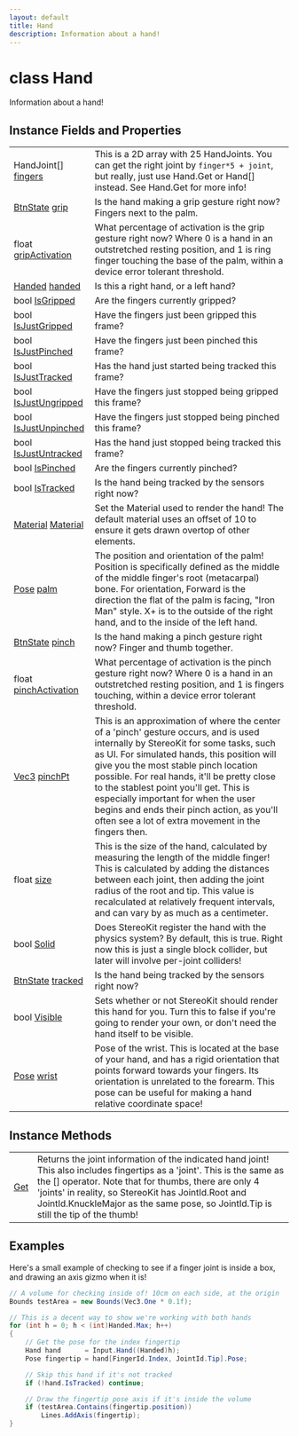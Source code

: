 ```yaml
---
layout: default
title: Hand
description: Information about a hand!
---
```

# class Hand

Information about a hand!

## Instance Fields and Properties

|  |  |
|--|--|
|HandJoint[] [fingers]({{site.url}}/Pages/StereoKit/Hand/fingers.html)|This is a 2D array with 25 HandJoints. You can get the right joint by `finger*5 + joint`, but really, just use Hand.Get or Hand[] instead. See Hand.Get for more info!|
|[BtnState]({{site.url}}/Pages/StereoKit/BtnState.html) [grip]({{site.url}}/Pages/StereoKit/Hand/grip.html)|Is the hand making a grip gesture right now? Fingers next to the palm.|
|float [gripActivation]({{site.url}}/Pages/StereoKit/Hand/gripActivation.html)|What percentage of activation is the grip gesture right now? Where 0 is a hand in an outstretched resting position, and 1 is ring finger touching the base of the palm, within a device error tolerant threshold.|
|[Handed]({{site.url}}/Pages/StereoKit/Handed.html) [handed]({{site.url}}/Pages/StereoKit/Hand/handed.html)|Is this a right hand, or a left hand?|
|bool [IsGripped]({{site.url}}/Pages/StereoKit/Hand/IsGripped.html)|Are the fingers currently gripped?|
|bool [IsJustGripped]({{site.url}}/Pages/StereoKit/Hand/IsJustGripped.html)|Have the fingers just been gripped this frame?|
|bool [IsJustPinched]({{site.url}}/Pages/StereoKit/Hand/IsJustPinched.html)|Have the fingers just been pinched this frame?|
|bool [IsJustTracked]({{site.url}}/Pages/StereoKit/Hand/IsJustTracked.html)|Has the hand just started being tracked this frame?|
|bool [IsJustUngripped]({{site.url}}/Pages/StereoKit/Hand/IsJustUngripped.html)|Have the fingers just stopped being gripped this frame?|
|bool [IsJustUnpinched]({{site.url}}/Pages/StereoKit/Hand/IsJustUnpinched.html)|Have the fingers just stopped being pinched this frame?|
|bool [IsJustUntracked]({{site.url}}/Pages/StereoKit/Hand/IsJustUntracked.html)|Has the hand just stopped being tracked this frame?|
|bool [IsPinched]({{site.url}}/Pages/StereoKit/Hand/IsPinched.html)|Are the fingers currently pinched?|
|bool [IsTracked]({{site.url}}/Pages/StereoKit/Hand/IsTracked.html)|Is the hand being tracked by the sensors right now?|
|[Material]({{site.url}}/Pages/StereoKit/Material.html) [Material]({{site.url}}/Pages/StereoKit/Hand/Material.html)|Set the Material used to render the hand! The default material uses an offset of 10 to ensure it gets drawn overtop of other elements.|
|[Pose]({{site.url}}/Pages/StereoKit/Pose.html) [palm]({{site.url}}/Pages/StereoKit/Hand/palm.html)|The position and orientation of the palm! Position is specifically defined as the middle of the middle finger's root (metacarpal) bone. For orientation, Forward is the direction the flat of the palm is facing, "Iron Man" style. X+ is to the outside of the right hand, and to the inside of the left hand.|
|[BtnState]({{site.url}}/Pages/StereoKit/BtnState.html) [pinch]({{site.url}}/Pages/StereoKit/Hand/pinch.html)|Is the hand making a pinch gesture right now? Finger and thumb together.|
|float [pinchActivation]({{site.url}}/Pages/StereoKit/Hand/pinchActivation.html)|What percentage of activation is the pinch gesture right now? Where 0 is a hand in an outstretched resting position, and 1 is fingers touching, within a device error tolerant threshold.|
|[Vec3]({{site.url}}/Pages/StereoKit/Vec3.html) [pinchPt]({{site.url}}/Pages/StereoKit/Hand/pinchPt.html)|This is an approximation of where the center of a 'pinch' gesture occurs, and is used internally by StereoKit for some tasks, such as UI. For simulated hands, this position will give you the most stable pinch location possible. For real hands, it'll be pretty close to the stablest point you'll get. This is especially important for when the user begins and ends their pinch action, as you'll often see a lot of extra movement in the fingers then.|
|float [size]({{site.url}}/Pages/StereoKit/Hand/size.html)|This is the size of the hand, calculated by measuring the length of the middle finger! This is calculated by adding the distances between each joint, then adding the joint radius of the root and tip. This value is recalculated at relatively frequent intervals, and can vary by as much as a centimeter.|
|bool [Solid]({{site.url}}/Pages/StereoKit/Hand/Solid.html)|Does StereoKit register the hand with the physics system? By default, this is true. Right now this is just a single block collider, but later will involve per-joint colliders!|
|[BtnState]({{site.url}}/Pages/StereoKit/BtnState.html) [tracked]({{site.url}}/Pages/StereoKit/Hand/tracked.html)|Is the hand being tracked by the sensors right now?|
|bool [Visible]({{site.url}}/Pages/StereoKit/Hand/Visible.html)|Sets whether or not StereoKit should render this hand for you. Turn this to false if you're going to render your own, or don't need the hand itself to be visible.|
|[Pose]({{site.url}}/Pages/StereoKit/Pose.html) [wrist]({{site.url}}/Pages/StereoKit/Hand/wrist.html)|Pose of the wrist. This is located at the base of your hand, and has a rigid orientation that points forward towards your fingers. Its orientation is unrelated to the forearm. This pose can be useful for making a hand relative coordinate space!|

## Instance Methods

|  |  |
|--|--|
|[Get]({{site.url}}/Pages/StereoKit/Hand/Get.html)|Returns the joint information of the indicated hand joint! This also includes fingertips as a 'joint'. This is the same as the [] operator. Note that for thumbs, there are only 4 'joints' in reality, so StereoKit has JointId.Root and JointId.KnuckleMajor as the same pose, so JointId.Tip is still the tip of the thumb!|

## Examples

Here's a small example of checking to see if a finger joint is inside
a box, and drawing an axis gizmo when it is!
```csharp
// A volume for checking inside of! 10cm on each side, at the origin
Bounds testArea = new Bounds(Vec3.One * 0.1f);

// This is a decent way to show we're working with both hands
for (int h = 0; h < (int)Handed.Max; h++)
{
	// Get the pose for the index fingertip
	Hand hand      = Input.Hand((Handed)h);
	Pose fingertip = hand[FingerId.Index, JointId.Tip].Pose;

	// Skip this hand if it's not tracked
	if (!hand.IsTracked) continue;

	// Draw the fingertip pose axis if it's inside the volume
	if (testArea.Contains(fingertip.position))
		Lines.AddAxis(fingertip);
}
```

